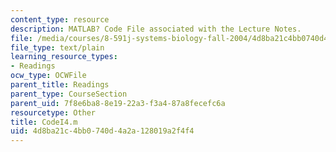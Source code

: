 ```yaml
---
content_type: resource
description: MATLAB? Code File associated with the Lecture Notes.
file: /media/courses/8-591j-systems-biology-fall-2004/4d8ba21c4bb0740d4a2a128019a2f4f4_CodeI4.m
file_type: text/plain
learning_resource_types:
- Readings
ocw_type: OCWFile
parent_title: Readings
parent_type: CourseSection
parent_uid: 7f8e6ba8-8e19-22a3-f3a4-87a8fecefc6a
resourcetype: Other
title: CodeI4.m
uid: 4d8ba21c-4bb0-740d-4a2a-128019a2f4f4
---
```

